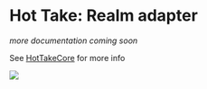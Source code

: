 # Hot Take: Realm adapter

_more documentation coming soon_

See [HotTakeCore](https://github.com/iandundas/HotTakeCore) for more info

<img src="https://cl.ly/0J2q352v263O/Screen%20Recording%202016-12-01%20at%2012.10%20pm.gif" />
